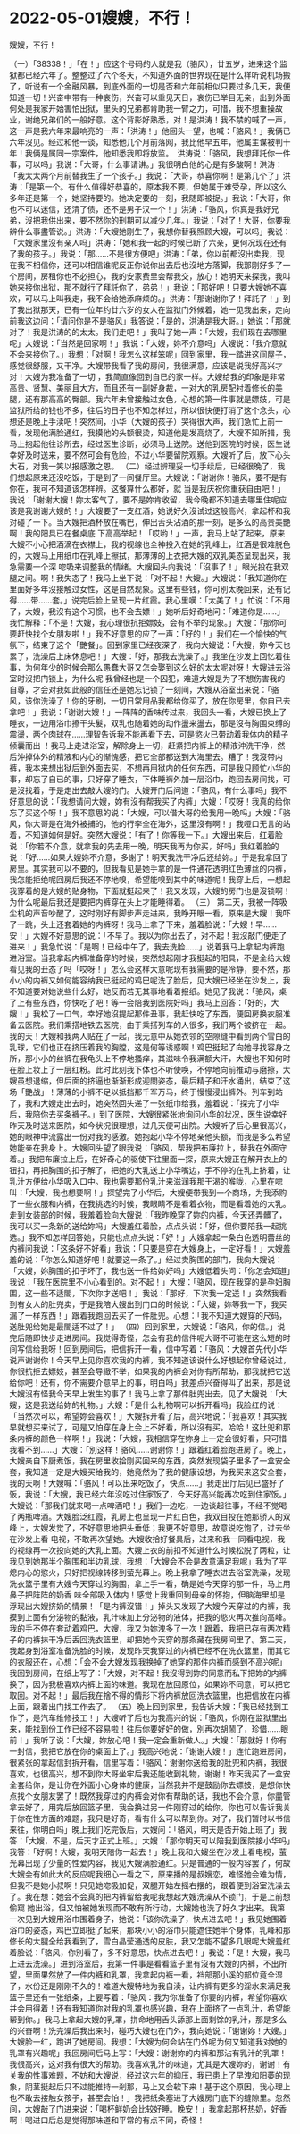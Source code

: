 # 2022-05-01嫂嫂，不行！



嫂嫂，不行！



（一）「38338！」「在！」应这个号码的人就是我（骆风），廿五岁，进来这个监狱都已经六年了。整整过了六个冬天，不知道外面的世界现在是什么样听说机场搬了，听说有一个金融风暴，到底外面的一切是否和六年前相似只要过多几天，我便知道一切！兴奋中带有一种哀伤，兴奋可以重见天日，哀伤已举目无亲，出到外面何处是我家开始害怕出狱，里头的兄弟都肯助我一臂之力，可惜，我不想重操故业，谢绝兄弟们的一般好意。这个背影好熟悉，对！是洪涛！我不禁的喊了一声，这一声是我六年来最响亮的一声：「洪涛！」他回头一望，也喊：「骆风！」我俩已六年沒见。经过和他一谈，知悉他几个月前落网，我比他早五年，他属主谋被判十年！我俩是属同一宗案件，他知悉我即将放监。　洪涛说：「骆风，我想拜託你一件事，可以吗」我说：「大哥，什么事请讲。」我很明白他的心是有多酸啊！洪涛：「我太太两个月前替我生了一个孩子。」我说：「大哥，恭喜你啊！是第几个了」洪涛：「是第一个。有什么值得好恭喜的，原本我不要，但她属于难受孕，所以这么多年还是第一个，她坚持要的。她决定要的一刻，我随即被捉。」我说：「大哥，你也不可以迷信，还清了债，还不是男子汉一个！」洪涛：「骆风，你真是我好兄弟，沒把我供出来，要不然你的刑期可以减少几年。」我说：「对了！大哥，你要我辨什么事盡管说。」洪涛：「大嫂她刚生了，我想你替我照顾大嫂，可以吗」我说：「大嫂家里沒有亲人吗」洪涛：「她和我一起的时候已断了六亲，更何况现在还有了我的孩子。」我说：「那……不是很方便吧」洪涛：「弟，你以前都沒出卖我，现在我不相信你，还可以相信谁呢反正你说你出去后也沒地方落脚，我那刚好多了一个房间，房租你也不必担心，我的安家费里会帮我交，放心！她明天来探我，我叫她来接你出狱，那不就行了拜託你了，弟弟！」我说：「那好吧！只要大嫂她不喜欢，可以马上叫我走，我不会给她添麻烦的。」洪涛：「那谢谢你了！拜託了！」到了我出狱那天，已有一位年约廿六岁的女人在监狱门外候着，她一见我出来，走向前我这边问：「请问你是不是骆风」我答说：「是的，洪涛是我大哥。」她说：「那就对了！我是洪涛的的太太。我们走吧！」我叫了她一声：「大嫂，我们现在去哪里呢」大嫂说：「当然是回家啊！」我说：「大嫂，妳不介意吗」大嫂说：「我介意就不会来接你了。」我想：「对啊！我怎么这样笨呢」回到家里，我一踏进这间屋子，感觉很舒服，又干净。大嫂带我看了我的房间，我很满意，应该是说我好高兴才对！大嫂为我准备了一切 ，我简直像回到自已的家一样。大嫂给我的印象是非常高贵、贤慧、美丽且大方，而且还有一副好身裁，一对大的乳房配衬着修长的美腿，还有那高高的臀部。我六年未曾接触过女色，心想的第一件事就是嫖妓，可是监狱所给的钱也不多，往后的日子也不知怎样过，所以很快便打消了这个念头，心想还是晚上手渎吧！突然间，小华（大嫂的孩子）哭得很大声，我们急忙上前一看，发现他满脸通红，我摸他的头额很烫，知道他是发高烧了。大嫂不知所措，我马上抱起他往诊所去，经过医生诊断，必须马上送院。送他到医院的时候，医生说幸好及时送来，要不然可会有危险，不过小华要留院观察。大嫂听了后，放下心头大石，对我一笑以报感激之恩。 （二）经过辨理妥一切手续后，已经很晚了，我们想起原来还沒吃饭，于是到了一间餐厅里。大嫂说：「谢谢你！骆风，要不是有你在，我可不知道该怎样辨。这餐算什么都好，就  当是我庆祝你重获自由吧！」我说：「谢谢大嫂！妳太客气了，要不是妳肯收留，我今晚都不知道去哪里住呢应该是我谢谢大嫂的！」大嫂要了一支红酒，她说好久沒试过这般高兴，拿起杯和我对碰了一下。当大嫂把酒杯放在嘴巴，伸出舌头沾酒的那一刻，是多么的高贵美艷啊！我的阳具已在餐桌底 下高高举起！「哎哟！」一声，我马上站了起来，原来大嫂不小心把酒滴在衣襟上，我的视缐也全神投入在她的乳峰上，红酒是很难脱色的，大嫂马上用纸巾在乳峰上擦拭，那薄薄的上衣把大嫂的双乳美态呈现出来，我急需要一个深 唿吸来调整我的情绪。大嫂回头向我说：「沒事了！」眼光投在我双腿之间。啊！我失态了！我马上坐下说：「对不起！大嫂。」大嫂说：「我知道你在里面好多年沒接触过女性，这是自然现象。这里有些钱，你可別太晚回来，还有记得……带……套。」说完后脸上呈现一片红霞。我心里嘆：「太美了！」忙说：「不用了，大嫂，我沒有这个习惯，也不会去嫖！」她听后好奇地问：「难道你是……」我忙解释：「不是！大嫂，我心理很抗拒嫖妓，会有不举的现象。」大嫂：「那你可要赶快找个女朋友啦！」我不好意思的应了一声：「好的！」我们在一个愉快的气氛下，结束了这个「艷餐」。回到家里已经夜深了，我向大嫂说：「大嫂，妳今天也累了，洗澡后上床休息吧！」大嫂：「好，那我去洗澡了。」我坐在沙发上回忆着往事，为何年少的时候会那么愚蠢大哥又怎会娶到这么好的太太呢对呀！大嫂进去浴室时沒把门锁上，为什么呢 我曾经也是一个囚犯，难道大嫂是为了不想伤害我的自尊，才会对我如此般的信任还是她忘记锁了一刻间，大嫂从浴室出来说：「骆风，该你洗澡了！你的牙刷，一切日常用品我都给你买了，放在你房里，你自已去拿吧！」我说：「谢谢大嫂！」一阵阵的香味传过来，我回头一看，大嫂已换上了睡衣，一边用浴巾擦干头髮，双乳也随着她的动作盪来盪去，那是沒有胸围束缚的震盪，两个肉球在……理智告诉我不能再看下去，可是慾火已带动着我体内的精子倾囊而出 ！我马上走进浴室，解除身上一切，赶紧把内裤上的精液沖洗干净，然后沖掉体外的精液和内心的惭愧感，把它全部都送到大海里去。糟了！我沒带内裤，我本来想出狱后到外面去买，不想再用狱内的任何东西，可是我只顾忙小华的事，却忘了自已的事，只好穿了睡衣，下体睡裤外加一层浴巾，跑回去房间找，可是沒找着，于是走出去敲大嫂的门。大嫂开门后问道：「骆风，有什么事吗」我不好意思的说：「我想请问大嫂，妳有沒有帮我买了内裤」大嫂：「哎呀！我真的给你忘了买这个呀！」我不意思的说：「大嫂，可以借大哥的给我用一晚吗」大嫂：「骆风，你大哥是在海外被捕的，他的行李全在海外，这里沒有啊！」我哑口无言的站着，不知道如何是好。突然大嫂说：「有了！你等我一下。」大嫂出来后，红着脸说：「你若不介意，就拿我的先去用一晚，明天我再为你买，好吗」我红着脸的说：「好……如果大嫂妳不介意，多谢了！明天我洗干净后还给妳。」于是我拿回了房里。其实我可以不要的，但我看见是她手拿的是一件通花透明红色薄丝的内裤，我怎能拒绝呢回房后我还不停地嗅，希望能嗅到其中的味道呢！我穿上后，一想起我穿着的是大嫂的贴身物，下面就挺起来了！我又发现，大嫂的房门也是沒锁啊！为什么呢最后我还是要把内裤穿在头上才能睡得着。  （三）  第二天，我被一阵吸尘机的声音吵醒了，这时刚好有脚步声走进来，我睁开眼一看，原来是大嫂！我吓了一跳，头上还套着她的内裤呀！我马上拿了下来，羞着脸说：「大嫂！早……安！」大嫂不好意思的说：「不早了。我以为你出去了，对不起！我沒敲门便走了进来！」我急忙说：「是啊！已经中午了，我去洗脸……」说着我马上拿起内裤跑进浴室。当我拿起内裤准备穿的时候，突然想起刚才我挺起的阳具，不是全给大嫂看见我的丑态了吗「哎呀！」怎么会这样大意呢现有我需要的是冷静，要不然，那小小的内裤又如何能容纳我已挺起的鸡巴呢洗了脸后，见大嫂已经坐在沙发上，我不知道要对她说些什么好，她反而若无其事地看着报纸。她见了我说：「骆风，桌了上有些东西，你快吃了吧！等一会陪我到医院好吗」我马上回答：「好的，大嫂！」我松了一口气，幸好她沒提起那件丑事，我赶快吃了东西，便回房换衣服准备去医院。我们乘搭地铁去医院，由于乘搭列车的人很多，我们两个被挤在一起。我的天！大嫂和我两人贴在了一起，我无意中从她衣领的空隙缝中看到两个雪白的乳球，它们也正在挤压着我的胸膛，这是何等诱惑啊！鸡巴挺起了向她寻找容身之所，那小小的丝裤在我龟头上不停地搔痒，其滋味令我满额大汗，大嫂也不知何时在脸上妆上了一层红粉。此时此刻我下体也不听使唤，不停地向前推动与磨擦，大嫂虽想退缩，但后面的挤逼也渐渐形成迎閤姿态，最后精子和汗水涌出，结束了这场「艷战」！薄薄的小裤不足以抵挡那千军万马，终于慢慢浸出裤外。列车到站了，我和大嫂走出去时，她突然回头递了一张纸巾给我，羞着说：「探完了小华后，我陪你去买条裤子。」到了医院，大嫂很紧张地询问小华的状况，医生说幸好昨天及时送来医院，如今状况很理想，过几天便可出院。大嫂听了后心里很高兴， 她的眼神中流露出一份对我的感激。她抱起小华不停地亲他头额，而我是多么希望她能亲在我身上。大嫂回头望了眼我说：「骆风，帮我把布廉拉上，替我在外面守着。」我把布廉拉上后，在好奇心的驱使下往里面一探，原来大嫂正在解开衣上的钮扣，再把胸围的扣子解了，把她的大乳送上小华嘴边，手不停的在乳上挤着，让乳汁方便给小华吸入口中。我也需要那份乳汁来滋润我那干渴的喉咙，心里在唿叫：「大嫂，我也想要啊！」探望完了小华后，大嫂便带我到一个商场，为我添购了一些衣服和内裤，在我挑选的时候，我眼睛不是看着衣物，而是看着她的大乳。走到女装部的时候，我羞着脸向大嫂说：「我昨晚穿了妳的内裤，今天还弄髒了，我可以买一条新的送给妳吗」大嫂羞红着脸，点点头说：「好，但你要陪我一起挑选。」我不知怎样回答她，只能也点点头说：「好！」大嫂拿起一条白色透明蕾丝的内裤问我说：「这条好不好看」我说：「只要是穿在大嫂身上，一定好看！」大嫂羞羞的说：「你怎么知道好吧！就要这一条了。」经过卖胸围的部门，我向大嫂说：「大嫂，妳胸围的扣子坏了，我也送一件给妳好吗」大嫂低着头问：「你怎会知道」我说：「我在医院里不小心看到的。对不起！」大嫂：「骆风，现在我穿的是孕妇胸围，这一些不适閤，下次你才送吧！」我说：「那好，下次我一定送！」突然我看到有女人的肚兜卖，于是我陪大嫂出到门口的时候说：「大嫂，妳等我一下，我买漏了一样东西！」跟着我跑回去买了一件肚兜。心想：「我不知道大嫂穿的尺码，送肚兜给她是最閤适不过了！」 （四）回到家里，大嫂说：「骆风，你的信。」说完后随即快步走进房间。我觉得奇怪，怎会有我的信件呢大哥不可能在这么短的时间写信给我呀！回到房间后，把信拆开一看，信中写着：「骆风：大嫂首先代小华说声谢谢你！今天早上见你喜欢我的内裤，我不知道该说什么好想起你曾经说过，你很抗拒去嫖妓，甚至会导緻不举，如果我的内裤会对你有所帮助，那我就把它送给你吧！还有，你不需要介意早上的事，明白吗」我差点兴奋得叫了出来，那是说大嫂沒有怪我今天早上发生的事了！我马上拿了那件肚兜出去，见了大嫂说：「大嫂，这是我送给妳的礼物。」大嫂：「是什么礼物啊可以拆开看吗」我脸红的说：「当然次可以，希望妳会喜欢！」大嫂拆开看了后，高兴地说：「我喜欢！其实我早就想买来试了，可是又怕穿在身上会上不好看，所以沒有买。哈哈！这肚兜和那条内裤的颜色一样啊！」我说：「大嫂，我相信穿在妳身上一定会很好看，只可惜我看不到……」大嫂：「別这样！骆风……谢谢你！」跟着红着脸跑进房了。晚上，大嫂亲自下厨煮饭，我在房里收拾刚买回来的东西，突然发现袋子里多了一盒安全套，我知道一定是大嫂买给我的，她竟然为了我的健康设想，为我买来这安全套，我的天啊！大嫂喊：「骆风！可以出来吃饭了，快点……」我走出厅后见已盛好了饭，我说：「大嫂，我已经六年沒吃过住家饭了，今天好高兴能再次吃到住家饭。」大嫂说：「那我们就来喝一点啤酒吧！」我们一边吃，一边谈起往事，不经不觉喝了两瓶啤酒。大嫂脸泛红霞，乳房上也呈现一片红白色，我双目投在她那骄人的双峰上，大嫂发觉了，不好意思地把头垂低；我更不好意思，故意说吃饱了，过去坐在沙发上看 电视，不敢再次望她。大嫂收拾好餐具后，过来和我一同看电视，我的视缐再一次投向她的大乳上面。大嫂上衣的前扣不知道什么时候松脱了两粒，让我见到她那半个胸围和半边乳球，我想：「大嫂会不会是故意满足我呢」我为了平熄内心的慾火，只好把视缐转移到萤光幕上。晚上我拿了睡衣进去浴室洗澡，发现洗衣篮子里有大嫂今天穿过的胸围，拿上手一看，确是她今天穿的那一件，马上用鼻子把阵阵的奶香 味全部吸入体内！感觉上我重回到母亲的怀抱，但脑海里却是浮现出大嫂挤奶的情景！「是内裤沒错！」掉头又发现了大嫂今天穿过的内裤，我摸到上面有分泌物的黏液，乳汁味加上分泌物的液体，把我的慾火再次推向高峰。我的手不停在套动着鸡巴，大嫂，我又为妳洩多了一次！跟着，我把已存有两次精子的内裤抹干净后丢回洗衣篮里，却把她今天穿的那条藏在我房间里了。第二天，我起身到浴室准备洗脸的时候，发现昨天我穿过的内裤已经不在洗衣篮里，而其它的衣服还在，心想：「会不会大嫂发现我换掉了她穿的那件内裤而感到不高兴呢」我回到房间，在纸上写了：「大嫂，对不起！我沒得到妳的同意而私下把妳的内裤换了，因为我极喜欢内裤上面的味道。我现在放回原位，如果妳不同意，可以把它取回。对不起！」最后我在捨不得的情形下将内裤放回洗衣篮里，也把信放在内裤上面，跟着出门找工作去了。 （五）晚上回到家里，我告诉大嫂：「我已经找到工作了，是汽车维修技工！」大嫂听了后也为我高兴的说：「骆风，你刚在监狱里出来，能找到份工作已经不容易啦！往后你要好好的做，別再次胡鬧了，珍惜……眼前！」我听了说：「大嫂，妳放心吧！我一定会重新做人。」大嫂：「那就好！你有一封信，我把它放在你的桌面上了。」我高兴地说：「谢谢大嫂！」连忙跑进房间，很紧张的拿起信封拆开看，信里写着：「骆风：谢谢你送给我的肚兜和内裤，我很喜欢，也很高兴，想不到你大哥坐牢后我还能收到礼物，谢谢！昨天我买了一盒安全套给你，是让你在外面小心身体的健康，当然我并不是鼓励你去嫖妓，是想你快点找个女朋友罢了！既然我穿过的内裤会对你有帮助的话，我也不会介意，你盡管拿去好了，用完后放回篮子里，我会换过另一件刚穿过的给你。你也可以告诉我关于你在性方面的难题，我只是好奇，看有什么可以帮到你。对了，我们暂时以书信来往，你明白吗」晚上我们吃完饭后，大嫂问：「骆风，明天是否开始上班了」我答：「大嫂，不是，后天才正式上班。」大嫂：「那你明天可以陪我到医院接小华吗」我答：「好啊！大嫂，我明天陪你一起去！」晚上我和大嫂坐在沙发上看电视，萤光幕出现了少量的性爱内容，我见大嫂满脸通红。只是普通的一般内容罢了，何故大嫂会有如此大的反应呢我细心一看之下，原来播的是叔嫂恋，难怪她会难为情，但我不是她小叔啊！只见她唿吸加促，双腿开始左摇右摆的，跟着便到浴室洗澡去了。我在想：她会不会真的把内裤留给我呢我想起大嫂洗澡从不锁门，于是上前想偷窥 她出浴，但又怕被她发现而不敢有所行动，大嫂她也洗了好久才出来。我第一次见到大嫂用浴巾围着身子，她说：「该你洗澡了，快点进去吧！」我见她围着浴巾的姿态，鸡巴立即挺了起来，那块小小的浴巾只能遮住她半个身体，乳峰和那修长的大腿全给我看到了，雪白晶莹通透的皮肤，我又怎能不望多几眼呢大嫂羞红着脸说：「骆风，你別看了，多不好意思，快点进去吧！」我说：「是！大嫂，我马上进去洗澡。」进到浴室后，我第一件事是看看篮子里有沒有大嫂的内裤，不出所望，里面果然放了一件内裤和乳罩，我拿起内裤一看，裆部那小溪的部位竟全湿了，水份还是刚刚不久的！难道大嫂特地为我自渎，让内裤有更多的淫水来满足我篮子里还有一张纸条，上要写着：「骆风：我为你准备了你要的内裤，希望你喜欢并会用得着！还有我知道你对我的乳罩也感兴趣，我在上面挤了一点乳汁，希望能帮到你。」我马上拿起大嫂的乳罩，拼命地用舌头舔那上面剩馀的乳汁，那是多么的兴奋啊！洗完澡后我出来时，碰巧大嫂也在门外，我向她说：「谢谢妳！大嫂。」大嫂脸一红，跑进了她房间。我想：「大嫂为何会站在门外呢为何又知道我对她的乳罩有兴趣呢」我回房间后马上写：「大嫂：谢谢妳的内裤和那沾有乳汁的乳罩！我很高兴，这对我有很大的帮助。我喜欢乳汁的味道，尤其是大嫂妳的，谢谢！有关我的性事难题，不妨和大嫂说，经过这六年的抑压，我已患上了早洩和阳萎的现象，阴茎挺起后只不过能推持一剎那，马上又会软下来！基于这个原因，我心理上也不敢去接触女孩子，甚至会怕！」我把纸条塞进了大嫂房门底下的缝隙里。忽然间，大嫂敲了门进来说：「喝杯鲜奶会比较好睡。晚安！」我拿起那杯热奶，好香啊！喝进口后总是觉得那味道和平常的有点不同，奇怪！


